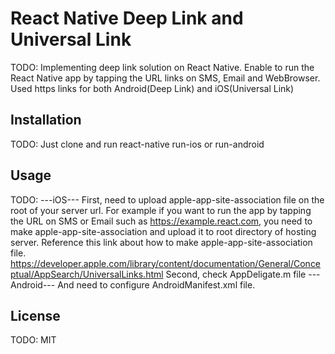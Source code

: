 # React Native Deep Link and Universal Link

TODO: Implementing deep link solution on React Native.
Enable to run the React Native app by tapping the URL links on SMS, Email and WebBrowser.
Used https links for both Android(Deep Link) and iOS(Universal Link)

## Installation

TODO: Just clone and run react-native run-ios or run-android

## Usage

TODO: 
---iOS---
First, need to upload apple-app-site-association file on the root of your server url.
For example if you want to run the app by tapping the URL on SMS or Email such as https://example.react.com,
you need to make apple-app-site-association and upload it to root directory of hosting server.
Reference this link about how to make apple-app-site-association file.
https://developer.apple.com/library/content/documentation/General/Conceptual/AppSearch/UniversalLinks.html
Second, check AppDeligate.m file
---Android---
And need to configure AndroidManifest.xml file.

## License

TODO: MIT
